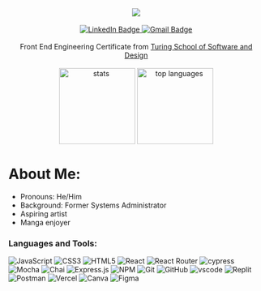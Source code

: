 <div id="header" align="center">
  <img src="https://user-images.githubusercontent.com/100455148/239705842-ea2f755b-5b9f-40bf-9d9c-bf8cdea43cc8.png"/>
</div>
<br>
<div id="badges" align="center">
  <a href="https://www.linkedin.com/in/anthonyshellman/">
    <img src="https://img.shields.io/badge/LinkedIn-blue?style=for-the-badge&logo=linkedin&logoColor=white" alt="LinkedIn Badge"/>
  </a>
  <a href="mailto: atshellman@gmail.com)">
    <img src="https://img.shields.io/badge/GMAIL-red?style=for-the-badge&logo=gmail&logoColor=white" alt="Gmail Badge"/>
  </a>
</div>
<br>  
<div id="info" align="center">Front End Engineering Certificate from <a href="https://turing.edu/">Turing School of Software and Design</a></div>
<br>
<div id="metrics" align="center">
  <img src="https://github-readme-stats.vercel.app/api?username=Ant-Shell&show_icons=true&theme=radical" alt="stats" height="150px"/>
  <img src="https://github-readme-stats.vercel.app/api/top-langs/?username=Ant-Shell&layout=compact&theme=vision-friendly-dark" alt="top languages" height="150px"/>
</div>

<h1>About Me:</h1>

<ul>
  <li>Pronouns: He/Him</li>
  <li>Background: Former Systems Administrator</li>
  <li>Aspiring artist</li>
  <li>Manga enjoyer</li>
</ul>


### Languages and Tools:

<div>
  <img src="https://img.shields.io/badge/javascript-%23323330.svg?style=for-the-badge&logo=javascript&logoColor=%23F7DF1E" alt="JavaScript" />
  <img src="https://img.shields.io/badge/css3-%231572B6.svg?style=for-the-badge&logo=css3&logoColor=white" alt="CSS3" />
  <img src="https://img.shields.io/badge/html5-%23E34F26.svg?style=for-the-badge&logo=html5&logoColor=white" alt="HTML5" />
  <img src="https://img.shields.io/badge/react-%2320232a.svg?style=for-the-badge&logo=react&logoColor=%2361DAFB" alt="React" />
  <img src="https://img.shields.io/badge/React_Router-CA4245?style=for-the-badge&logo=react-router&logoColor=white" alt="React Router" />
  <img src="https://img.shields.io/badge/-cypress-%23E5E5E5?style=for-the-badge&logo=cypress&logoColor=058a5e" alt="cypress" />
  <img src="https://img.shields.io/badge/-mocha-%238D6748?style=for-the-badge&logo=mocha&logoColor=white" alt="Mocha" />
  <img src="https://img.shields.io/badge/-chai-801b1f?style=for-the-badge&logo=chai&logoColor=white" alt="Chai" />
  <img src="https://img.shields.io/badge/express.js-%23404d59.svg?style=for-the-badge&logo=express&logoColor=%2361DAFB" alt="Express.js" />
  <img src="https://img.shields.io/badge/NPM-%23000000.svg?style=for-the-badge&logo=npm&logoColor=white" alt="NPM" />
  <img src="https://img.shields.io/badge/git-%23F05033.svg?style=for-the-badge&logo=git&logoColor=white" alt="Git" />
   <img src="https://img.shields.io/badge/github-%23121011.svg?style=for-the-badge&logo=github&logoColor=white" alt="GitHub" />
  <img src="https://img.shields.io/badge/vscode-307ac6.svg?style=for-the-badge&logo=git&logoColor=white" alt="vscode" />
  <img src="https://img.shields.io/badge/Replit-DD1200?style=for-the-badge&logo=Replit&logoColor=white" alt="Replit" />
  <img src="https://img.shields.io/badge/Postman-FF6C37?style=for-the-badge&logo=postman&logoColor=white" alt="Postman" />
  <img src="https://img.shields.io/badge/vercel-%23000000.svg?style=for-the-badge&logo=vercel&logoColor=white" alt="Vercel" />
  <img src="https://img.shields.io/badge/Canva-%2300C4CC.svg?style=for-the-badge&logo=Canva&logoColor=white" alt="Canva" />
  <img src="https://img.shields.io/badge/figma-%23F24E1E.svg?style=for-the-badge&logo=figma&logoColor=white" alt="Figma" />
</div>
